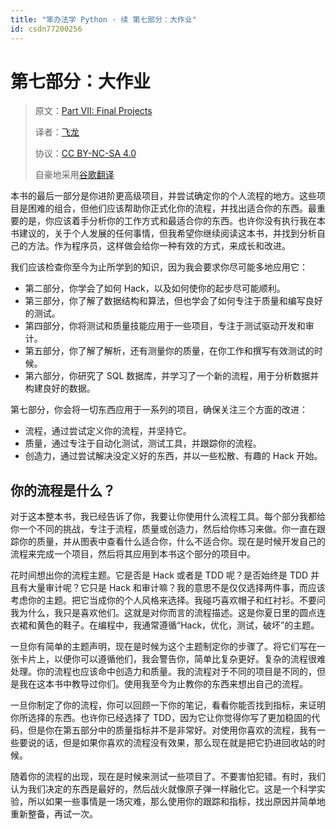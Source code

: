 ```yaml
---
title: "笨办法学 Python · 续 第七部分：大作业"
id: csdn77200256
---
```


# 第七部分：大作业

> 原文：[Part VII: Final Projects](https://learncodethehardway.org/more-python-book/part6.html)
> 
> 译者：[飞龙](https://github.com/wizardforcel)
> 
> 协议：[CC BY-NC-SA 4.0](http://creativecommons.org/licenses/by-nc-sa/4.0/)
> 
> 自豪地采用[谷歌翻译](https://translate.google.cn/)

本书的最后一部分是你进阶更高级项目，并尝试确定你的个人流程的地方。这些项目是困难的组合，但他们应该帮助你正式化你的流程，并找出适合你的东西。最重要的是，你应该着手分析你的工作方式和最适合你的东西。也许你没有执行我在本书建议的，关于个人发展的任何事情，但我希望你继续阅读这本书，并找到分析自己的方法。作为程序员，这样做会给你一种有效的方式，来成长和改进。

我们应该检查你至今为止所学到的知识，因为我会要求你尽可能多地应用它：

*   第二部分，你学会了如何 Hack，以及如何使你的起步尽可能顺利。
*   第三部分，你了解了数据结构和算法，但也学会了如何专注于质量和编写良好的测试。
*   第四部分，你将测试和质量技能应用于一些项目，专注于测试驱动开发和审计。
*   第五部分，你了解了解析，还有测量你的质量，在你工作和撰写有效测试的时候。
*   第六部分，你研究了 SQL 数据库，并学习了一个新的流程，用于分析数据并构建良好的数据。

第七部分，你会将一切东西应用于一系列的项目，确保关注三个方面的改进：

*   流程，通过尝试定义你的流程，并坚持它。
*   质量，通过专注于自动化测试，测试工具，并跟踪你的流程。
*   创造力，通过尝试解决没定义好的东西，并以一些松散、有趣的 Hack 开始。

## 你的流程是什么？

对于这本整本书，我已经告诉了你，我要让你使用什么流程工具。每个部分我都给你一个不同的挑战，专注于流程，质量或创造力，然后给你练习来做。你一直在跟踪你的质量，并从图表中查看什么适合你，什么不适合你。现在是时候开发自己的流程来完成一个项目，然后将其应用到本书这个部分的项目中。

花时间想出你的流程主题。它是否是 Hack 或者是 TDD 呢？是否始终是 TDD 并且有大量审计呢？它只是 Hack 和审计嘛？我的意思不是仅仅选择两件事，而应该考虑你的主题。把它当成你的个人风格来选择。我碰巧喜欢帽子和红衬衫。不要问我为什么，我只是喜欢他们。这就是对你而言的流程描述。这是你夏日里的圆点连衣裙和黄色的鞋子。在编程中，我通常遵循“Hack，优化，测试，破坏”的主题。

一旦你有简单的主题声明，现在是时候为这个主题制定你的步骤了。将它们写在一张卡片上，以便你可以遵循他们，我会警告你，简单比复杂更好。复杂的流程很难处理。你的流程也应该命中创造力和质量。我的流程对于不同的项目是不同的，但是我在这本书中教导过你们。使用我至今为止教你的东西来想出自己的流程。

一旦你制定了你的流程，你可以回顾一下你的笔记，看看你能否找到指标，来证明你所选择的东西。也许你已经选择了 TDD，因为它让你觉得你写了更加稳固的代码，但是你在第五部分中的质量指标并不是非常好。对使用你喜欢的流程，我有一些要说的话，但是如果你喜欢的流程没有效果，那么现在就是把它扔进回收站的时候。

随着你的流程的出现，现在是时候来测试一些项目了。不要害怕犯错。有时，我们认为我们决定的东西是最好的，然后战火就像原子弹一样融化它。这是一个科学实验，所以如果一些事情是一场灾难，那么使用你的跟踪和指标，找出原因并简单地重新整备，再试一次。